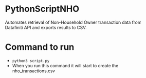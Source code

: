# PythonScriptNHO
Automates retrieval of Non-Household Owner transaction data from Datafiniti API and exports results to CSV.

# Command to run
- `python3 script.py`
- When you run this command it will start to create the nho_transactions.csv